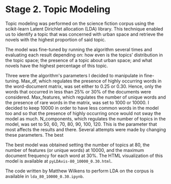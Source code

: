 # Stage 2. Topic Modeling

Topic modeling was performed on the science fiction corpus using the scikit-learn Latent Dirichlet allocation (LDA) library. This technique enabled us to identify a topic that was concerned with urban space and retrieve the novels with the highest proportion of said topic.

The model was fine-tuned by running the algorithm several times and evaluating each result depending on: how even is the topics’ distribution in the topic space; the presence of a topic about urban space; and what novels have the highest percentage of this topic.

Three were the algorithm's parameters I decided to manipulate in fine-tuning. Max_df, which regulates the presence of highly occurring words in the word-document matrix, was set either to 0.25 or 0.30. Hence, only the words that occurred in less than 25% or 30% of the documents were considered. Max_features, which regulates the number of unique words and the presence of rare words in the matrix, was set to 1000 or 10000. I decided to keep 10000 in order to have less common words in the model too and so that the presence of highly occurring once would not sway the model as much. N_components, which regulates the number of topics in the model, was set to 50, 60, 70, 80, 90, 100, 120. This is the parameter that most affects the results and there. Several attempts were made by changing these parameters. The best

The best model was obtained setting the number of topics at 80, the number of features (or unique words) at 10000, and the maximum document frequency for each word at 30%. The HTML visualization of this model is available at `pyLDAvis-80_10000_0.30.html`.

The code written by Matthew Wilkens to perform LDA on the corpus is available in `lda_80_10000_0.30.ipynb`. 
